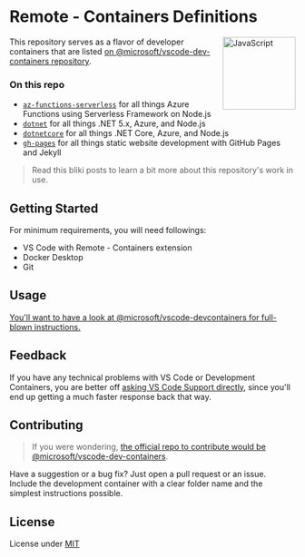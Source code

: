 # Remote - Containers Definitions
[<img align="right" alt="JavaScript" width="128rem" src="https://camo.githubusercontent.com/d7ca2d2f898ab4aa4dd312df026ce18ff219e589/68747470733a2f2f6d6963726f736f66742e6769746875622e696f2f7673636f64652d72656d6f74652d72656c656173652f696d616765732f72656d6f74652d657874656e73696f6e7061636b2e706e67"  />][devcontainers-docs]

This repository serves as a flavor of developer containers that are listed [on @microsoft/vscode-dev-containers repository][devcontainers-repo].

### On this repo
- [`az-functions-serverless`][devcontainer-az-funcs-sls] for all things Azure Functions using Serverless Framework on Node.js
- [`dotnet`][devcontainer-dotnet] for all things .NET 5.x, Azure, and Node.js
- [`dotnetcore`][devcontainer-dotnetcore] for all things .NET Core, Azure, and Node.js
- [`gh-pages`][devcontainer-gh-pages] for all things static website development with GitHub Pages and Jekyll

> Read this bliki posts to learn a bit more about this repository's work in use.

## Getting Started
For minimum requirements, you will need followings:
- VS Code with Remote - Containers extension
- Docker Desktop
- Git

## Usage
[You'll want to have a look at @microsoft/vscode-devcontainers for full-blown instructions.][devcontainers-repo]

## Feedback
If you have any technical problems with VS Code or Development Containers, you are better off [asking VS Code Support directly][vscode-support], since you'll end up getting a much faster response back that way.

## Contributing
> If you were wondering, [the official repo to contribute would be @microsoft/vscode-dev-containers][devcontainers-repo].

Have a suggestion or a bug fix? Just open a pull request or an issue. Include the development container with a clear folder name and the simplest instructions possible.

## License
License under [MIT][lic]

[devcontainer-az-funcs-sls]: ./az-functions-serverless
[devcontainer-dotnet]: ./dotnet
[devcontainer-dotnetcore]: ./dotnetcore
[devcontainer-gh-pages]: ./gh-pages 
[lic]: LICENSE
[devcontainers-docs]: https://code.visualstudio.com/docs/remote/containers
[devcontainers-repo]: https://github.com/microsoft/vscode-dev-containers#readme
[vscode-support]: https://github.com/microsoft/vscode-dev-containers#contributing-and-feedback